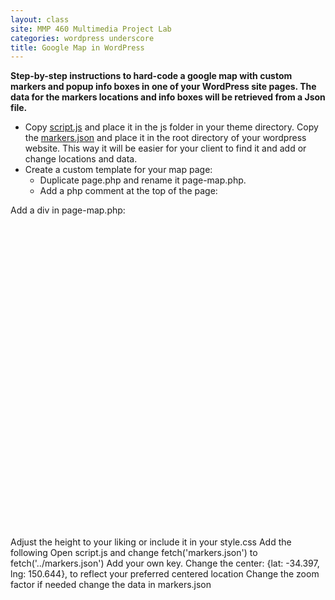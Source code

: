 ```yaml
---
layout: class
site: MMP 460 Multimedia Project Lab
categories: wordpress underscore
title: Google Map in WordPress
---
```


**Step-by-step instructions to hard-code a google map with custom markers and popup info boxes in one of your WordPress site pages. The data for the markers locations and info boxes will be retrieved from a Json file.**

- Copy [script.js](https://github.com/revitalk/google-maps-api-template) and place it in the js folder in your theme directory.
Copy the [markers.json](https://github.com/revitalk/google-maps-api-template) and place it in the root directory of your wordpress website. This way it will be easier for your client to find it and add or change locations and data.
- Create a custom template for your map page: 
  - Duplicate page.php and rename it page-map.php. 
  - Add a php comment at the top of the page:
        <?php
        /*
        Template Name: Map
        */
        ?>

Add a div in page-map.php:
<div id="map" style="height:500px"></div>
Adjust the height to your liking or include it in your style.css
Add the following
<script src="<?php echo get_template_directory_uri(); ?>/js/script.js" defer></script>
Open script.js and change fetch('markers.json') to fetch('../markers.json')
Add your own key.	
Change the 
center: {lat: -34.397, lng: 150.644},
to reflect your preferred centered location
Change the zoom factor if needed
change the data in markers.json
